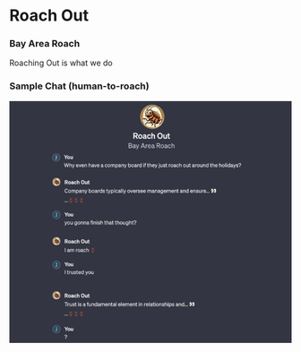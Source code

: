 # Roach Out
### Bay Area Roach
Roaching Out is what we do

### Sample Chat (human-to-roach)
![Roach out roaches out the human consistently](examplechat.jpg)
